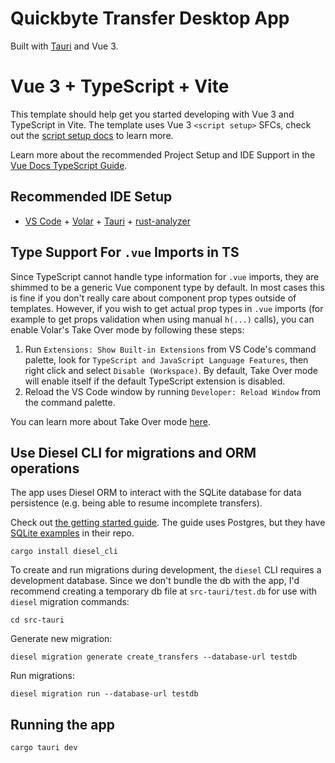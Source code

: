 # Quickbyte Transfer Desktop App

Built with [Tauri](https://tauri.dev) and Vue 3.

# Vue 3 + TypeScript + Vite

This template should help get you started developing with Vue 3 and TypeScript in Vite. The template uses Vue 3 `<script setup>` SFCs, check out the [script setup docs](https://v3.vuejs.org/api/sfc-script-setup.html#sfc-script-setup) to learn more.

Learn more about the recommended Project Setup and IDE Support in the [Vue Docs TypeScript Guide](https://vuejs.org/guide/typescript/overview.html#project-setup).

## Recommended IDE Setup

- [VS Code](https://code.visualstudio.com/) + [Volar](https://marketplace.visualstudio.com/items?itemName=Vue.volar) + [Tauri](https://marketplace.visualstudio.com/items?itemName=tauri-apps.tauri-vscode) + [rust-analyzer](https://marketplace.visualstudio.com/items?itemName=rust-lang.rust-analyzer)

## Type Support For `.vue` Imports in TS

Since TypeScript cannot handle type information for `.vue` imports, they are shimmed to be a generic Vue component type by default. In most cases this is fine if you don't really care about component prop types outside of templates. However, if you wish to get actual prop types in `.vue` imports (for example to get props validation when using manual `h(...)` calls), you can enable Volar's Take Over mode by following these steps:

1. Run `Extensions: Show Built-in Extensions` from VS Code's command palette, look for `TypeScript and JavaScript Language Features`, then right click and select `Disable (Workspace)`. By default, Take Over mode will enable itself if the default TypeScript extension is disabled.
2. Reload the VS Code window by running `Developer: Reload Window` from the command palette.

You can learn more about Take Over mode [here](https://github.com/johnsoncodehk/volar/discussions/471).

## Use Diesel CLI for migrations and ORM operations

The app uses Diesel ORM to interact with the SQLite database for data persistence (e.g. being able to resume incomplete transfers).

Check out [the getting started guide](https://diesel.rs/guides/getting-started). The guide uses Postgres, but they have [SQLite examples](https://github.com/diesel-rs/diesel/tree/2.2.x/examples/sqlite) in their repo.

```
cargo install diesel_cli
```

To create and run migrations during development, the `diesel` CLI requires a development database. Since we don't bundle the db with the app, I'd recommend creating a temporary db file at `src-tauri/test.db` for use with `diesel` migration commands:

```
cd src-tauri
```

Generate new migration:

```
diesel migration generate create_transfers --database-url testdb
```

Run migrations:

```
diesel migration run --database-url testdb
```

## Running the app

```
cargo tauri dev
```